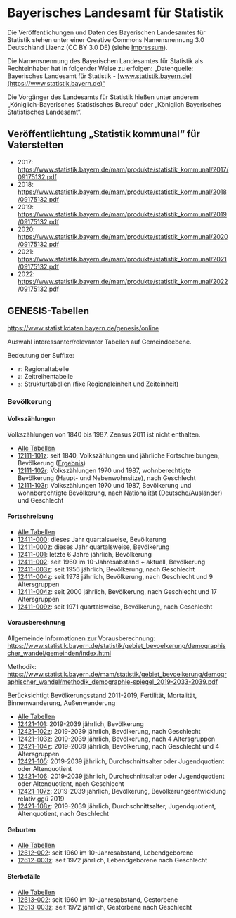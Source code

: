 # Bayerisches Landesamt für Statistik

Die Veröffentlichungen und Daten des Bayerischen Landesamtes für Statistik stehen unter einer Creative Commons Namensnennung 3.0 Deutschland Lizenz (CC BY 3.0 DE) (siehe [Impressum](https://www.statistikdaten.bayern.de/genesis/online?Menu=Impressum)).

Die Namensnennung des Bayerischen Landesamtes für Statistik als Rechteinhaber hat in folgender Weise zu erfolgen: „Datenquelle: Bayerisches Landesamt für Statistik - [www.statistik.bayern.de](https://www.statistik.bayern.de)“

Die Vorgänger des Landesamts für Statistik hießen unter anderem „Königlich-Bayerisches Statistisches Bureau“ oder „Königlich Bayerisches Statistisches Landesamt“.

## Veröffentlichtung „Statistik kommunal“ für Vaterstetten

* 2017: https://www.statistik.bayern.de/mam/produkte/statistik_kommunal/2017/09175132.pdf
* 2018: https://www.statistik.bayern.de/mam/produkte/statistik_kommunal/2018/09175132.pdf
* 2019: https://www.statistik.bayern.de/mam/produkte/statistik_kommunal/2019/09175132.pdf
* 2020: https://www.statistik.bayern.de/mam/produkte/statistik_kommunal/2020/09175132.pdf
* 2021: https://www.statistik.bayern.de/mam/produkte/statistik_kommunal/2021/09175132.pdf
* 2022: https://www.statistik.bayern.de/mam/produkte/statistik_kommunal/2022/09175132.pdf


## GENESIS-Tabellen

https://www.statistikdaten.bayern.de/genesis/online

Auswahl interessanter/relevanter Tabellen auf Gemeindeebene.

Bedeutung der Suffixe:
* `r`: Regionaltabelle
* `z`: Zeitreihentabelle
* `s`: Strukturtabellen (fixe Regionaleinheit und Zeiteinheit)

### Bevölkerung

#### Volkszählungen

Volkszählungen von 1840 bis 1987. Zensus 2011 ist nicht enthalten.

* [Alle Tabellen](https://www.statistikdaten.bayern.de/genesis/online?operation=statistic&code=12111)
* [12111-101z](https://www.statistikdaten.bayern.de/genesis/online/table/12111-101z): seit 1840, Volkszählungen und jährliche Fortschreibungen, Bevölkerung ([Ergebnis](https://www.statistikdaten.bayern.de/genesis/online?operation=result&code=12111-101z&sachmerkmal=GEMEIN&sachschluessel=09175132))
* [12111-102r](https://www.statistikdaten.bayern.de/genesis/online/table/12111-102r): Volkszählungen 1970 und 1987, wohnberechtigte Bevölkerung (Haupt- und Nebenwohnsitze), nach Geschlecht
* [12111-103r](https://www.statistikdaten.bayern.de/genesis/online/table/12111-103r): Volkszählungen 1970 und 1987, Bevölkerung und wohnberechtigte Bevölkerung, nach Nationalität (Deutsche/Ausländer) und Geschlecht

#### Fortschreibung

* [Alle Tabellen](https://www.statistikdaten.bayern.de/genesis/online?operation=statistic&code=12411)
* [12411-000](https://www.statistikdaten.bayern.de/genesis/online/table/12411-000): dieses Jahr quartalsweise, Bevölkerung
* [12411-000z](https://www.statistikdaten.bayern.de/genesis/online/table/12411-000z): dieses Jahr quartalsweise, Bevölkerung
* [12411-001](https://www.statistikdaten.bayern.de/genesis/online/table/12411-001): letzte 6 Jahre jährlich, Bevölkerung
* [12411-002](https://www.statistikdaten.bayern.de/genesis/online/table/12411-002): seit 1960 im 10-Jahresabstand + aktuell, Bevölkerung
* [12411-003z](https://www.statistikdaten.bayern.de/genesis/online/table/12411-003z): seit 1956 jährlich, Bevölkerung, nach Geschlecht
* [12411-004z](https://www.statistikdaten.bayern.de/genesis/online/table/12411-004z): seit 1978 jährlich, Bevölkerung, nach Geschlecht und 9 Altersgruppen
* [12411-004z](https://www.statistikdaten.bayern.de/genesis/online/table/12411-004z): seit 2000 jährlich, Bevölkerung, nach Geschlecht und 17 Altersgruppen
* [12411-009z](https://www.statistikdaten.bayern.de/genesis/online/table/12411-009z): seit 1971 quartalsweise, Bevölkerung, nach Geschlecht

#### Vorausberechnung

Allgemeinde Informationen zur Vorausberechnung: https://www.statistik.bayern.de/statistik/gebiet_bevoelkerung/demographischer_wandel/gemeinden/index.html

Methodik: https://www.statistik.bayern.de/mam/statistik/gebiet_bevoelkerung/demographischer_wandel/methodik_demographie-spiegel_2019-2033-2039.pdf

Berücksichtigt Bevölkerungsstand 2011-2019, Fertilität, Mortalität, Binnenwanderung, Außenwanderung

* [Alle Tabellen](https://www.statistikdaten.bayern.de/genesis/online?operation=statistic&code=12421D)
* [12421-101](https://www.statistikdaten.bayern.de/genesis/online/table/12421-101): 2019-2039 jährlich, Bevölkerung
* [12421-102z](https://www.statistikdaten.bayern.de/genesis/online/table/12421-102z): 2019-2039 jährlich, Bevölkerung, nach Geschlecht
* [12421-103z](https://www.statistikdaten.bayern.de/genesis/online/table/12421-103z): 2019-2039 jährlich, Bevölkerung, nach 4 Altersgruppen
* [12421-104z](https://www.statistikdaten.bayern.de/genesis/online/table/12421-104z): 2019-2039 jährlich, Bevölkerung, nach Geschlecht und 4 Altersgruppen
* [12421-105](https://www.statistikdaten.bayern.de/genesis/online/table/12421-105): 2019-2039 jährlich, Durchschnittsalter oder Jugendquotient oder Altenquotient
* [12421-106](https://www.statistikdaten.bayern.de/genesis/online/table/12421-106): 2019-2039 jährlich, Durchschnittsalter oder Jugendquotient oder Altenquotient, nach Geschlecht
* [12421-107z](https://www.statistikdaten.bayern.de/genesis/online/table/12421-107z): 2019-2039 jährlich, Bevölkerung, Bevölkerungsentwicklung relativ ggü 2019
* [12421-108z](https://www.statistikdaten.bayern.de/genesis/online/table/12421-108z): 2019-2039 jährlich, Durchschnittsalter, Jugendquotient, Altenquotient, nach Geschlecht

#### Geburten

* [Alle Tabellen](https://www.statistikdaten.bayern.de/genesis/online?operation=statistic&code=12612)
* [12612-002](https://www.statistikdaten.bayern.de/genesis/online/table/12612-002): seit 1960 im 10-Jahresabstand, Lebendgeborene
* [12612-003z](https://www.statistikdaten.bayern.de/genesis/online/table/12612-003z): seit 1972 jährlich, Lebendgeborene nach Geschlecht

#### Sterbefälle

* [Alle Tabellen](https://www.statistikdaten.bayern.de/genesis/online?operation=statistic&code=12613)
* [12613-002](https://www.statistikdaten.bayern.de/genesis/online/table/12613-002): seit 1960 im 10-Jahresabstand, Gestorbene
* [12613-003z](https://www.statistikdaten.bayern.de/genesis/online/table/12613-003z): seit 1972 jährlich, Gestorbene nach Geschlecht
